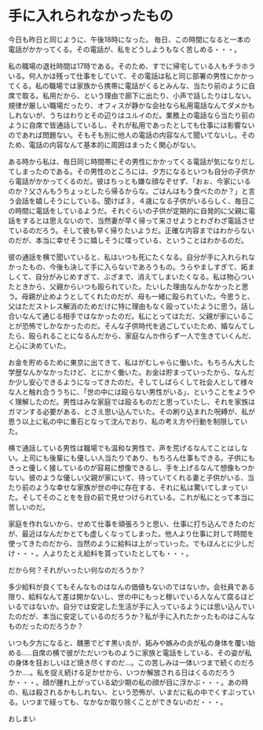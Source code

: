 # 手に入れられなかったもの

今日も昨日と同じように、午後18時になった。
毎日、この時間になると一本の電話がかかってくる。その電話が、私をどうしようもなく苦しめる・・・。

私の職場の退社時間は17時である。そのため、すでに帰宅している人もチラホラいる。何人かは残って仕事をしていて、その電話は私と同じ部署の男性にかかってくる。私の職場では家族から携帯に電話がくるとみんな、当たり前のように自席で取る。私用だから、という理由で廊下に出たり、小声で話したりはしない。規律が厳しい職場だったり、オフィスが静かな会社なら私用電話なんてダメかもしれないが、うちはわりとその辺りはユルイのだ。業務上の電話なら当たり前のように自席で皆通話しているし、それが私用であったとしても仕事には影響ないのであれば問題ない。そもそも別に他人の電話の内容なんて聞いてないし。そのため、電話の内容なんて基本的に周囲はまったく関心がない。

ある時から私は、毎日同じ時間帯にその男性にかかってくる電話が気になりだしてしまったのである。その男性のところには、夕方になるといつも自分の子供から電話がかかってくるのだ。彼はちっとも嫌な顔なぞせず、「おぉ、今家にいるのか？父さんもうちょっとしたら帰るからな。ごはんはもう食べたのか？」と言う会話を嬉しそうにしている。聞けば３，４歳になる子供がいるらしく、毎日この時間に電話をしているようだ。それぐらいの子供が定期的に自発的に父親に電話をするとは思えないので、当然妻が早く帰って来させようとわざわざ電話させているのだろう。そして彼も早く帰りたいようだ。正確な内容まではわからないのだが、本当に幸せそうに嬉しそうに喋っている、ということはわかるのだ。

彼の通話を横で聞いていると、私はいつも死にたくなる。自分が手に入れられなかったもの、今後も決して手に入らないであろうもの。うらやましすぎて、妬ましくて、自分がみじめすぎて、ぶざまで、消えてしまいたくなる。私は物心ついたときから、父親からいつも殴られていた。たいした理由なんかなかったと思う。母親が止めようとしてくれたのだが、母も一緒に殴られていた。今思うと、父はただストレス解消のためだけに特に理由もなく殴っていたように思う。話し合いなんて通じる相手ではなかったのだ。私にとってはただ、父親が家にいることが恐怖でしかなかったのだ。そんな子供時代を過ごしていたため、婚なんてしたら、殴られることになるんだから、家庭なんか作らず一人で生きていくんだ、と心に決めていた。

お金を貯めるために東京に出てきて、私はがむしゃらに働いた。もちろん大した学歴なんかなかったけど、とにかく働いた。お金は貯まっていったから、なんだか少し安心できるようになってきたのだ。そしてしばらくして社会人として様々な人と触れ合ううちに、「世の中には殴らない男性がいる」、ということをようやく理解したのだ。男性はみな家庭では殴るものだと思っていたし、それを家族はガマンする必要がある、とさえ思い込んでいた。その刷り込まれた呪縛が、私が思う以上に私の中に重石となって沈んでおり、私の考え方や行動を制限していた。

横で通話している男性は職場でも温和な男性で、声を荒げるなんてことはしない。上司にも後輩にも優しい人当たりであり、もちろん仕事もできる。子供にもきっと優しく接しているのが容易に想像できるし、手を上げるなんて想像もつかない。彼のような優しい父親が家にいて、待っていてくれる妻と子供がいる、当たり前のような幸せな家族が世の中に存在する、それに私は驚いてしまっていた。そしてそのことをを目の前で見せつけられている。これが私にとって本当に苦しいのだ。

家庭を作れないから、せめて仕事を頑張ろうと思い、仕事に打ち込んできたのだが、最近はなんだかとても虚しくなってしまった。他人より仕事に対して時間を使ってきたのだから、当然のように給料は上がっていった。でもほんとに少しだけ・・・。人よりたとえ給料を貰っていたとしても・・・。

だから何？それがいったい何なのだろうか？

多少給料が良くてもそんなものはなんの価値もないのではないか。会社員である限り、給料なんて差は開かないし、世の中にもっと稼いでいる人なんて腐るほどいるではないか。自分では安定した生活が手に入っているようには思い込んでいたのだが、本当に安定しているのだろうか？私が手に入れたかったものはこんなものだったのだろうか？

いつも夕方になると、醜悪でどす黒い炎が、妬みや嫉みの炎が私の身体を覆い始める.....自席の横で彼がただいつものように家族と電話をしている、その姿が私の身体を狂おしいほど焼き尽くすのだ...。この苦しみは一体いつまで続くのだろうか....。私を捉え続ける足かせから、いつか解放される日はくるのだろうか・・・。顔が腫れ上がっている幼少期の私の顔が目に浮かぶ・・・。あの時の、私は殺されるかもしれない、という恐怖が、いまだに私の中でくすぶっている。いつまで経っても、なかなか取り除くことができないのだ・・・。

おしまい

